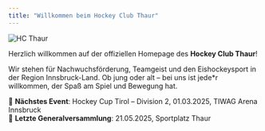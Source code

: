 ```yaml
---
title: "Willkommen beim Hockey Club Thaur"
---
```


![HC Thaur](images/hc-thaur-teamfoto.jpg)

Herzlich willkommen auf der offiziellen Homepage des **Hockey Club Thaur**!

Wir stehen für Nachwuchsförderung, Teamgeist und den Eishockeysport in der Region Innsbruck-Land. Ob jung oder alt – bei uns ist jede*r willkommen, der Spaß am Spiel und Bewegung hat.

📆 **Nächstes Event**: Hockey Cup Tirol – Division 2, 01.03.2025, TIWAG Arena Innsbruck  
📣 **Letzte Generalversammlung**: 21.05.2025, Sportplatz Thaur
